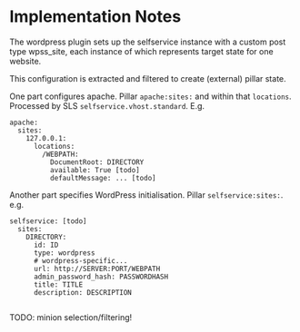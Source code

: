 # Implementation Notes

The wordpress plugin sets up the selfservice instance with a custom post
type wpss_site, each instance of which represents target state for one
website.

This configuration is extracted and filtered to create (external) pillar
state. 

One part configures apache. Pillar `apache:sites:` and within that 
`locations`. Processed by SLS `selfservice.vhost.standard`.
E.g.
```
apache:
  sites:
    127.0.0.1:
      locations:
        /WEBPATH:
          DocumentRoot: DIRECTORY
          available: True [todo]
          defaultMessage: ... [todo]
```
Another part specifies WordPress initialisation. Pillar `selfservice:sites:`.
e.g.
```
selfservice: [todo]
  sites:
    DIRECTORY:
      id: ID
      type: wordpress
      # wordpress-specific...
      url: http://SERVER:PORT/WEBPATH
      admin_password_hash: PASSWORDHASH
      title: TITLE
      description: DESCRIPTION
      
```

TODO: minion selection/filtering!

